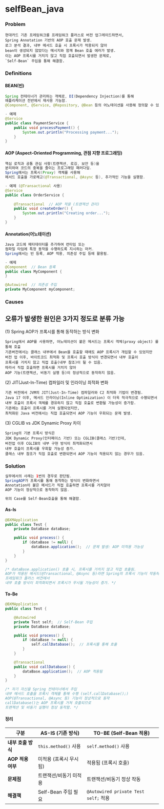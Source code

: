 # selfBean_java

### Problem
```
현대카드 기존 프레임워크를 프레임워크 플러스로 버전 업그레이드하면서, 
Spring Annotation 기반의 AOP 호출 문제 발생. 
로그 분석 결과, 내부 메서드 호출 시 프록시가 적용되지 않아 
bean이 생성되지 않았다는 메시지와 함께 Bean 호출 에러가 발생. 
이는 AOP 프록시를 거치지 않고 직접 호출되면서 발생한 문제로, 
`Self-Bean` 주입을 통해 해결함.
```

### Definitions
#### BEAN(빈)
```java
Spring 컨테이너가 관리하는 객체로, DI(Dependency Injection)를 통해 
애플리케이션 전반에서 재사용 가능함.
@Component, @Service, @Repository, @Bean 등의 어노테이션을 사용해 정의할 수 있음.

- 예제
@Service
public class PaymentService {
    public void processPayment() {
        System.out.println("Processing payment...");
    }
}
```

#### AOP (Aspect-Oriented Programming, 관점 지향 프로그래밍)
```java
핵심 로직과 공통 관심 사항(트랜잭션, 로깅, 보안 등)을 
분리하여 코드의 중복을 줄이는 프로그래밍 패러다임.
Spring에서는 프록시(Proxy) 객체를 사용해 
메서드 호출을 가로채고(@Transactional, @Async 등), 추가적인 기능을 실행함.

- 예제 (@Transactional 사용)
@Service
public class OrderService {
    
    @Transactional  // AOP 적용 (트랜잭션 관리)
    public void createOrder() {
        System.out.println("Creating order...");
    }
}
```

#### Annotation(어노테이션)
```java
Java 코드에 메타데이터를 추가하여 런타임 또는 
컴파일 타임에 특정 동작을 수행하도록 지시하는 마커.
Spring에서는 빈 등록, AOP 적용, 의존성 주입 등에 활용됨.

- 예제
@Component  // Bean 등록
public class MyComponent {
}

@Autowired  // 의존성 주입
private MyComponent myComponent;
```

### Causes
오류가 발생한 원인은 3가지 정도로 분류 가능
- 
(1) Spring AOP가 프록시를 통해 동작하는 방식 변화
```
Spring에서 AOP를 사용하면, 어노테이션이 붙은 메서드는 프록시 객체(proxy object) 를 통해 호출
기존버전에서는 클래스 내부에서 Bean을 호출할 때에도 AOP 프록시가 개입할 수 있었지만
버전 업 이후, 바이트코드 최적화 및 프록시 호출 방식이 변경되면서 내부 호출이 
프록시를 거치지 않고 직접 호출(내부 참조)이 될 수 있음.
따라서 직접 호출하면 프록시를 거치지 않아 
AOP 기능(트랜잭션, 비동기 실행 등)이 정상적으로 동작하지 않음.
```

(2) JIT(Just-In-Time) 컴파일러 및 인라이닝 최적화 변화
```
기존 버전에서 JVM의 JIT(Just-In-Time) 컴파일러와 C2 최적화 기법이 변경됨.
Java 17 이후, 메서드 인라이닝(Inline Optimization) 이 더욱 적극적으로 수행되면서 
내부 호출이 프록시 객체를 경유하지 않고 직접 호출로 변환될 가능성이 증가함.
기존에는 호출이 프록시를 거쳐 실행되었지만, 
최적화된 Java 버전에서는 직접 호출되면서 AOP 기능이 우회되는 문제 발생.
```

(3) CGLIB vs JDK Dynamic Proxy 차이
```
Spring의 기본 프록시 방식은 
JDK Dynamic Proxy(인터페이스 기반) 또는 CGLIB(클래스 기반)인데,
버전업 이후 CGLIB의 내부 구현 방식이 최적화되면서 
내부 호출이 프록시를 우회할 가능성 증가.
클래스 내부 참조가 직접 호출로 변환되면서 AOP 기능이 적용되지 않는 경우가 있음.
```

### Solution
```java
실무에서의 사례는 1번의 경우로 판단됨.
SpringAOP가 프록시를 통해 동작하는 방식이 변화하면서
Annotation이 붙은 메서드가 직접 호출하면 프록시를 거치않아
AOP 기능이 정상적으로 동작하지 않음.

위의 Case를 Self-Bean호출을 통해 해결함.
```

#### As-Is
```java
@BXMApplication
public class Test {
    private DataBase dataBase;

    public void process() {
        if (dataBase != null) {
            dataBase.application();  // 문제 발생: AOP 미적용 가능성
        }
    }
}

/* dataBase.application() 호출 시, 프록시를 거치지 않고 직접 호출됨.
AOP가 적용된 메서드(@Transactional, @Async 등)라면 Spring의 프록시 기능이 작동하지 않음.
프레임워크 플러스 버전에서 
내부 호출 방식이 최적화되면서 프록시가 무시될 가능성이 증가. */
````

#### To-Be
```java
@BXMApplication
public class Test {

    @Autowired
    private Test self;  // Self-Bean 주입
    private DataBase dataBase;

    public void process() {
        if (dataBase != null) {
            self.callDatabase();  // 프록시를 통해 호출
        }
    }

    @Transactional
    public void callDatabase() {
        dataBase.application();  // AOP 적용됨
    }
}

/* 자기 자신을 Spring 컨테이너에서 주입
내부 메서드 호출을 프록시 객체를 통해 수행 (self.callDatabase();)
AOP(@Transactional, @Async 등) 기능이 정상적으로 동작
callDatabase()는 AOP 프록시를 거쳐 호출되므로 
트랜잭션 및 비동기 실행이 정상 동작함. */

```

#### 정리
| 구분 | AS-IS (기존 방식) | TO-BE (Self-Bean 적용) |
|------|----------------|----------------|
| **내부 호출 방식** | `this.method()` 사용 | `self.method()` 사용 |
| **AOP 적용 여부** | 미적용 (프록시 무시됨) | 적용됨 (프록시 호출) |
| **문제점** | 트랜잭션/비동기 미적용 | 트랜잭션/비동기 정상 작동 |
| **해결책** | Self-Bean 주입 필요 | `@Autowired private Test self;` 적용 |


